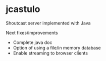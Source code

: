 jcastulo
========

Shoutcast server implemented with Java


Next fixes/improvements
- Complete java doc
- Option of using a file/in memory database
- Enable streaming to browser clients
